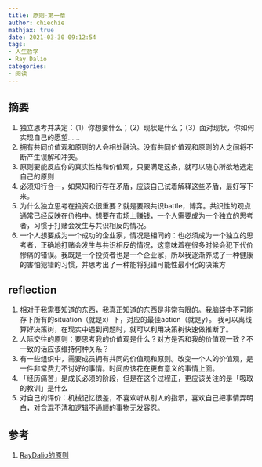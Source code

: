 ```yaml
---
title: 原则-第一章
author: chiechie
mathjax: true
date: 2021-03-30 09:12:54
tags: 
- 人生哲学
- Ray Dalio
categories: 
- 阅读
---
```


## 摘要

1. 独立思考并决定：（1）你想要什么；（2）现状是什么；（3）面对现状，你如何实现自己的愿望……
2. 拥有共同价值观和原则的人会相处融洽。没有共同价值观和原则的人之间将不断产生误解和冲突。
3. 原则要能反应你的真实性格和价值观，只要满足这条，就可以随心所欲地选定自己的原则
4. 必须知行合一，如果知和行存在矛盾，应该自己试着解释这些矛盾，最好写下来。
5. 为什么独立思考在投资众很重要？就是要跟共识battle，博弈。共识性的观点通常已经反映在价格中。想要在市场上赚钱，一个人需要成为一个独立的思考者，习惯于打赌会发生与共识相反的情况。
6. 一个人想要成为一个成功的企业家，情况是相同的：也必须成为一个独立的思考者，正确地打赌会发生与共识相反的情况，这意味着在很多时候会犯下代价惨痛的错误。我既是一个投资者也是一个企业家，所以我逐渐养成了一种健康的害怕犯错的习惯，并思考出了一种能将犯错可能性最小化的决策方

## reflection

1. 相对于我需要知道的东西，我真正知道的东西是非常有限的。我脑袋中不可能存下所有的situation（就是x）下，对应的最佳action（就是y）。
我可以离线算好决策树，在现实中遇到问题时，就可以利用决策树快速做推断了。
2. 人际交往的原则：要思考我的价值观是什么？对方是否和我的价值观一致？不一致的话应该维持何种关系？
3. 有一些组织中，需要成员拥有共同的价值观和原则。改变一个人的价值观，是一件非常费力不讨好的事情。时间应该花在更有意义的事情上面。
4. 「经历痛苦」是成长必须的阶段，但是在这个过程正，更应该关注的是「吸取的教训」是什么
5. 对自己的评价：机械记忆很差，不喜欢听从别人的指示，喜欢自己把事情弄明白，对含混不清和逻辑不通顺的事物无发容忍。


## 参考
1. [RayDalio的原则](https://weread.qq.com/web/reader/848324405e0fe08483ab6a4kc7432af0210c74d97b01b1c)